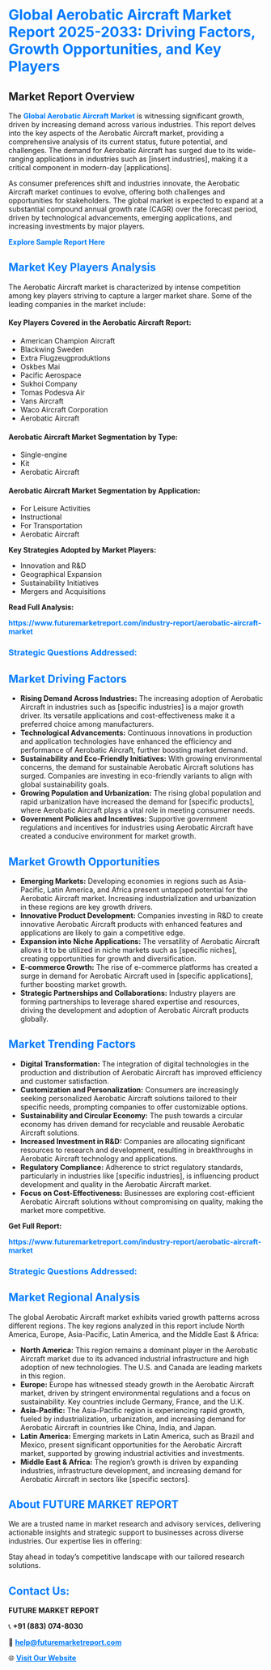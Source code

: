 <h1 style="color: #007BFF;">Global Aerobatic Aircraft Market Report 2025-2033: Driving Factors, Growth Opportunities, and Key Players</h1>

<section id="overview">
<h2>Market Report Overview</h2>
<p>The <a href="https://www.futuremarketreport.com/industry-report/aerobatic-aircraft-market" style="color: #007BFF; text-decoration: none;"><strong>Global Aerobatic Aircraft Market</strong></a> is witnessing significant growth, driven by increasing demand across various industries. This report delves into the key aspects of the Aerobatic Aircraft market, providing a comprehensive analysis of its current status, future potential, and challenges. The demand for Aerobatic Aircraft has surged due to its wide-ranging applications in industries such as [insert industries], making it a critical component in modern-day [applications].</p>
<p>As consumer preferences shift and industries innovate, the Aerobatic Aircraft market continues to evolve, offering both challenges and opportunities for stakeholders. The global market is expected to expand at a substantial compound annual growth rate (CAGR) over the forecast period, driven by technological advancements, emerging applications, and increasing investments by major players.</p>
</section>

<section id="overview">
<p><a href="https://www.futuremarketreport.com/request-sample/reportId=106609" style="color: #007BFF; text-decoration: none;"><strong>Explore Sample Report Here</strong></a></p>
</section>

<section id="key-players">
<h2 style="color: #007BFF;">Market Key Players Analysis</h2>
<p>The Aerobatic Aircraft market is characterized by intense competition among key players striving to capture a larger market share. Some of the leading companies in the market include:</p>
<h4>Key Players Covered in the Aerobatic Aircraft Report:</h4>
<ul><li>American Champion Aircraft</li><li>Blackwing Sweden</li><li>Extra Flugzeugproduktions</li><li>Oskbes Mai</li><li>Pacific Aerospace</li><li>Sukhoi Company</li><li>Tomas Podesva Air</li><li>Vans Aircraft</li><li>Waco Aircraft Corporation</li><li>Aerobatic Aircraft</li></ul>
<h4>Aerobatic Aircraft Market Segmentation by Type:</h4>
<ul><li>Single-engine</li><li>Kit</li><li>Aerobatic Aircraft</li></ul>

<h4>Aerobatic Aircraft Market Segmentation by Application:</h4>
<ul><li>For Leisure Activities</li><li>Instructional</li><li>For Transportation</li><li>Aerobatic Aircraft</li></ul>
<p><strong>Key Strategies Adopted by Market Players:</strong></p>
<ul>
<li>Innovation and R&D</li>
<li>Geographical Expansion</li>
<li>Sustainability Initiatives</li>
<li>Mergers and Acquisitions</li>
</ul>
</section>

<section>
<p><strong>Read Full Analysis: </strong></p><a href="https://www.futuremarketreport.com/industry-report/aerobatic-aircraft-market" style="color: #007BFF; text-decoration: none;"><strong>https://www.futuremarketreport.com/industry-report/aerobatic-aircraft-market</strong></a>
<h3 style="color: #007BFF;">Strategic Questions Addressed:</h3>
</section>

<section id="driving-factors">
<h2 style="color: #007BFF;">Market Driving Factors</h2>
<ul>
<li><strong>Rising Demand Across Industries:</strong> The increasing adoption of Aerobatic Aircraft in industries such as [specific industries] is a major growth driver. Its versatile applications and cost-effectiveness make it a preferred choice among manufacturers.</li>
<li><strong>Technological Advancements:</strong> Continuous innovations in production and application technologies have enhanced the efficiency and performance of Aerobatic Aircraft, further boosting market demand.</li>
<li><strong>Sustainability and Eco-Friendly Initiatives:</strong> With growing environmental concerns, the demand for sustainable Aerobatic Aircraft solutions has surged. Companies are investing in eco-friendly variants to align with global sustainability goals.</li>
<li><strong>Growing Population and Urbanization:</strong> The rising global population and rapid urbanization have increased the demand for [specific products], where Aerobatic Aircraft plays a vital role in meeting consumer needs.</li>
<li><strong>Government Policies and Incentives:</strong> Supportive government regulations and incentives for industries using Aerobatic Aircraft have created a conducive environment for market growth.</li>
</ul>
</section>

<section id="growth-opportunities">
<h2 style="color: #007BFF;">Market Growth Opportunities</h2>
<ul>
<li><strong>Emerging Markets:</strong> Developing economies in regions such as Asia-Pacific, Latin America, and Africa present untapped potential for the Aerobatic Aircraft market. Increasing industrialization and urbanization in these regions are key growth drivers.</li>
<li><strong>Innovative Product Development:</strong> Companies investing in R&D to create innovative Aerobatic Aircraft products with enhanced features and applications are likely to gain a competitive edge.</li>
<li><strong>Expansion into Niche Applications:</strong> The versatility of Aerobatic Aircraft allows it to be utilized in niche markets such as [specific niches], creating opportunities for growth and diversification.</li>
<li><strong>E-commerce Growth:</strong> The rise of e-commerce platforms has created a surge in demand for Aerobatic Aircraft used in [specific applications], further boosting market growth.</li>
<li><strong>Strategic Partnerships and Collaborations:</strong> Industry players are forming partnerships to leverage shared expertise and resources, driving the development and adoption of Aerobatic Aircraft products globally.</li>
</ul>
</section>

<section id="trending-factors">
<h2 style="color: #007BFF;">Market Trending Factors</h2>
<ul>
<li><strong>Digital Transformation:</strong> The integration of digital technologies in the production and distribution of Aerobatic Aircraft has improved efficiency and customer satisfaction.</li>
<li><strong>Customization and Personalization:</strong> Consumers are increasingly seeking personalized Aerobatic Aircraft solutions tailored to their specific needs, prompting companies to offer customizable options.</li>
<li><strong>Sustainability and Circular Economy:</strong> The push towards a circular economy has driven demand for recyclable and reusable Aerobatic Aircraft solutions.</li>
<li><strong>Increased Investment in R&D:</strong> Companies are allocating significant resources to research and development, resulting in breakthroughs in Aerobatic Aircraft technology and applications.</li>
<li><strong>Regulatory Compliance:</strong> Adherence to strict regulatory standards, particularly in industries like [specific industries], is influencing product development and quality in the Aerobatic Aircraft market.</li>
<li><strong>Focus on Cost-Effectiveness:</strong> Businesses are exploring cost-efficient Aerobatic Aircraft solutions without compromising on quality, making the market more competitive.</li>
</ul>
</section>

<section>
<p><strong>Get Full Report: </strong></p><a href="https://www.futuremarketreport.com/industry-report/aerobatic-aircraft-market" style="color: #007BFF; text-decoration: none;"><strong>https://www.futuremarketreport.com/industry-report/aerobatic-aircraft-market</strong></a>
<h3 style="color: #007BFF;">Strategic Questions Addressed:</h3>
</section>


<section id="regional-analysis">
<h2 style="color: #007BFF;">Market Regional Analysis</h2>
<p>The global Aerobatic Aircraft market exhibits varied growth patterns across different regions. The key regions analyzed in this report include North America, Europe, Asia-Pacific, Latin America, and the Middle East & Africa:</p>
<ul>
<li><strong>North America:</strong> This region remains a dominant player in the Aerobatic Aircraft market due to its advanced industrial infrastructure and high adoption of new technologies. The U.S. and Canada are leading markets in this region.</li>
<li><strong>Europe:</strong> Europe has witnessed steady growth in the Aerobatic Aircraft market, driven by stringent environmental regulations and a focus on sustainability. Key countries include Germany, France, and the U.K.</li>
<li><strong>Asia-Pacific:</strong> The Asia-Pacific region is experiencing rapid growth, fueled by industrialization, urbanization, and increasing demand for Aerobatic Aircraft in countries like China, India, and Japan.</li>
<li><strong>Latin America:</strong> Emerging markets in Latin America, such as Brazil and Mexico, present significant opportunities for the Aerobatic Aircraft market, supported by growing industrial activities and investments.</li>
<li><strong>Middle East & Africa:</strong> The region’s growth is driven by expanding industries, infrastructure development, and increasing demand for Aerobatic Aircraft in sectors like [specific sectors].</li>
</ul>
</section>

<footer>
<h2 style="color: #007BFF;">About FUTURE MARKET REPORT</h2>
<p>We are a trusted name in market research and advisory services, delivering actionable insights and strategic support to businesses across diverse industries. Our expertise lies in offering:</p>

<p>Stay ahead in today’s competitive landscape with our tailored research solutions.</p>

<h2 style="color: #007BFF;">Contact Us:</h2>
<p><strong>FUTURE MARKET REPORT</strong></p>
<p>📞 <strong>+91 (883) 074-8030</strong></p>
<p>📧 <strong><a href="mailto:help@futuremarketreport.com" style="color: #007BFF;">help@futuremarketreport.com</a></strong></p>
<p>🌐 <strong><a href="https://www.futuremarketreport.com/" style="color: #007BFF;">Visit Our Website</a></strong></p>
</footer>